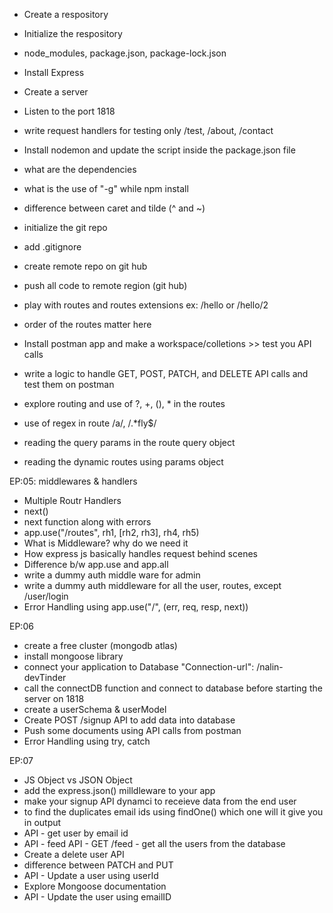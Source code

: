 - Create a respository
- Initialize the respository
- node_modules, package.json, package-lock.json
- Install Express
- Create a server
- Listen to the port 1818
- write request handlers for testing only /test, /about, /contact
- Install nodemon and update the script inside the package.json file
- what are the dependencies
- what is the use of "-g" while npm install
- difference between caret and tilde (^ and ~)


- initialize the git repo
- add .gitignore
- create remote repo on git hub
- push all code to remote region (git hub)
- play with routes and routes extensions ex: /hello  or /hello/2
- order of the routes matter here
- Install postman app and make a workspace/colletions >> test you API calls
- write a logic to handle GET, POST, PATCH, and DELETE API calls and test them on postman
- explore routing and use of ?, +, (), * in the routes
- use of regex in route /a/, /.*fly$/
- reading the query params in the route query object
- reading the dynamic routes using params object

EP:05: middlewares & handlers
- Multiple Routr Handlers
- next()
- next function along with errors
- app.use("/routes", rh1, [rh2, rh3], rh4, rh5)
- What is Middleware? why do we need it
- How express js basically handles request behind scenes
- Difference b/w app.use and app.all
- write a dummy auth middle ware for admin
- write a dummy auth middleware for all the user, routes, except /user/login
- Error Handling using app.use("/", (err, req, resp, next))


EP:06
- create a free cluster (mongodb atlas)
- install mongoose library
- connect your application to Database "Connection-url": /nalin-devTinder
- call the connectDB function and connect  to database before starting the server on 1818
- create a userSchema & userModel
- Create POST /signup  API to add  data into database
- Push some documents using API calls from postman
- Error Handling using try, catch

EP:07
- JS Object vs JSON Object
- add the express.json() milldleware to your app
- make your signup API  dynamci to receieve data from the end user
- to find the duplicates email ids using findOne() which one will it give you in output
- API - get user by email id
- API - feed API - GET /feed - get all the users from  the database
- Create a delete user API
- difference between PATCH and  PUT
- API - Update a user using userId
- Explore Mongoose documentation
- API - Update the user using emailID
